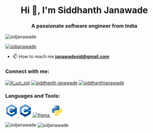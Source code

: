 

<h1 align="center">Hi 👋, I'm Siddhanth Janawade</h1>
<h3 align="center">A passionate software engineer from India</h3>

<p align="left"> <img src="https://komarev.com/ghpvc/?username=sidjanawade&label=Profile%20views&color=0e75b6&style=flat" alt="sidjanawade" /> </p>

<p align="left"> <a href="https://github.com/ryo-ma/github-profile-trophy"><img src="https://github-profile-trophy.vercel.app/?username=sidjanawade" alt="sidjanawade" /></a> </p>

- 📫 How to reach me **janawadesid@gmail.com**

<h3 align="left">Connect with me:</h3>
<p align="left">
<a href="https://twitter.com/lil_uzi_sid" target="blank"><img align="center" src="https://raw.githubusercontent.com/rahuldkjain/github-profile-readme-generator/master/src/images/icons/Social/twitter.svg" alt="lil_uzi_sid" height="30" width="40" /></a>
<a href="https://linkedin.com/in/siddhanth janawade" target="blank"><img align="center" src="https://raw.githubusercontent.com/rahuldkjain/github-profile-readme-generator/master/src/images/icons/Social/linked-in-alt.svg" alt="siddhanth janawade" height="30" width="40" /></a>
<a href="https://instagram.com/siddhanthjanawade" target="blank"><img align="center" src="https://raw.githubusercontent.com/rahuldkjain/github-profile-readme-generator/master/src/images/icons/Social/instagram.svg" alt="siddhanthjanawade" height="30" width="40" /></a>
</p>

<h3 align="left">Languages and Tools:</h3>
<p align="left"> <a href="https://www.cprogramming.com/" target="_blank" rel="noreferrer"> <img src="https://raw.githubusercontent.com/devicons/devicon/master/icons/c/c-original.svg" alt="c" width="40" height="40"/> </a> <a href="https://www.w3schools.com/cpp/" target="_blank" rel="noreferrer"> <img src="https://raw.githubusercontent.com/devicons/devicon/master/icons/cplusplus/cplusplus-original.svg" alt="cplusplus" width="40" height="40"/> </a> <a href="https://www.figma.com/" target="_blank" rel="noreferrer"> <img src="https://www.vectorlogo.zone/logos/figma/figma-icon.svg" alt="figma" width="40" height="40"/> </a> <a href="https://www.python.org" target="_blank" rel="noreferrer"> <img src="https://raw.githubusercontent.com/devicons/devicon/master/icons/python/python-original.svg" alt="python" width="40" height="40"/> </a> </p>

<p><img align="left" src="https://github-readme-stats.vercel.app/api/top-langs?username=sidjanawade&show_icons=true&locale=en&layout=compact" alt="sidjanawade" /></p>

<p>&nbsp;<img align="center" src="https://github-readme-stats.vercel.app/api?username=sidjanawade&show_icons=true&locale=en" alt="sidjanawade" /></p>
